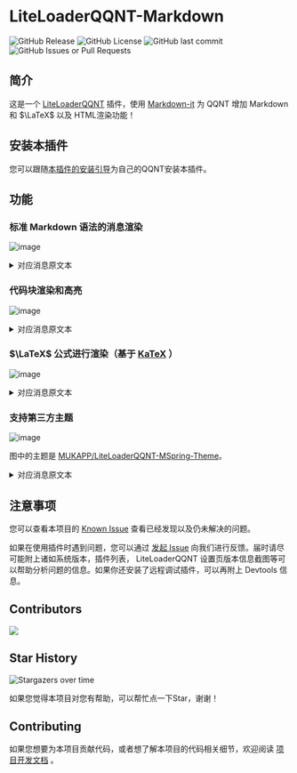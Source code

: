 # LiteLoaderQQNT-Markdown

![GitHub Release](https://img.shields.io/github/v/release/d0j1a1701/LiteLoaderQQNT-Markdown?style=for-the-badge&logo=github) ![GitHub License](https://img.shields.io/github/license/d0j1a1701/LiteLoaderQQNT-Markdown?style=for-the-badge&color=blue) ![GitHub last commit](https://img.shields.io/github/last-commit/d0j1a1701/LiteLoaderQQNT-Markdown?style=for-the-badge&logo=github)
 ![GitHub Issues or Pull Requests](https://img.shields.io/github/issues/d0j1a1701/LiteLoaderQQNT-Markdown?style=for-the-badge&color=rgb(50%2C180%2C50))


## 简介

这是一个 [LiteLoaderQQNT](https://github.com/mo-jinran/LiteLoaderQQNT) 插件，使用 [Markdown-it](https://github.com/markdown-it/markdown-it) 为 QQNT 增加 Markdown 和 $\LaTeX$ 以及 HTML渲染功能！

## 安装本插件

您可以跟随[本插件的安装引导](./docs/plug_install.md)为自己的QQNT安装本插件。

## 功能

### 标准 Markdown 语法的消息渲染

![image](https://github.com/d0j1a1701/LiteLoaderQQNT-Markdown/assets/61616918/41b9fa09-c888-4b06-822b-7384d3b05df6)

<details><summary>对应消息原文本</summary>

```markdown
## Normal

Normal test

Normal test with HTML Entities & " ' < > .

## List 

- List Item
- List Item

1. Ordered List
2. Ordered List

## Blockquote

> Test
>
>> Nested Test
```

</details>

### 代码块渲染和高亮


![image](https://github.com/d0j1a1701/LiteLoaderQQNT-Markdown/assets/61616918/22acdfa7-a033-4269-839c-04ca829f0a5a)

<details><summary>对应消息原文本</summary>

    ```javascript
    // Declare a function
    function myFunction() {
    document.getElementById("demo").innerHTML = "Hello World!";
    }

    // Call the function
    myFunction();
    ```

</details>

### $\LaTeX$ 公式进行渲染（基于 [KaTeX](https://katex.org/) ）

![image](https://github.com/d0j1a1701/LiteLoaderQQNT-Markdown/assets/61616918/343a74b7-1c35-46a6-af15-e5ad7eb82376)

<details><summary>对应消息原文本</summary>

    Inline LaTeX Here: $e^{i\pi} + 1 = 0$!

    LaTeX Block also available!

    $$
    \displaystyle \left( \sum_{k=1}^n a_k b_k \right)^2 \leq \left( \sum_{k=1}^n a_k^2 \right) \left( \sum_{k=1}^n b_k^2 \right)
    $$

</details>

### 支持第三方主题

![image](https://github.com/d0j1a1701/LiteLoaderQQNT-Markdown/assets/48874489/be3b2aff-e69d-4655-aab6-912632b9d51c)

图中的主题是 [MUKAPP/LiteLoaderQQNT-MSpring-Theme](https://github.com/MUKAPP/LiteLoaderQQNT-MSpring-Theme)。

<details><summary>对应消息原文本</summary>

    # Markdown test
    `inline code test`
    **加粗**~~删除~~__下划线__
    [这是个链](https://d0j1a1701.cc)
    $\LaTeX \color{red}{red text}$
    ```cpp
    #include <iostream>
    using namespace std;
    int main(){
        cout << "Meow" << endl;
        return 0;
    }
    ```
    > This is a quote test.

</details>

## 注意事项

您可以查看本项目的 [Known Issue](/docs/known_issue.md) 查看已经发现以及仍未解决的问题。

如果在使用插件时遇到问题，您可以通过 [发起 Issue](https://github.com/d0j1a1701/LiteLoaderQQNT-Markdown/issues/new) 向我们进行反馈。届时请尽可能附上诸如系统版本，插件列表， LiteLoaderQQNT 设置页版本信息截图等可以帮助分析问题的信息。如果你还安装了远程调试插件，可以再附上 Devtools 信息。

## Contributors

[![](https://contrib.rocks/image?repo=Ikaleio/LiteLoaderQQNT-Markdown)](https://github.com/Ikaleio/LiteLoaderQQNT-Markdown/graphs/contributors)

## Star History

![Stargazers over time](https://starchart.cc/Ikaleio/LiteLoaderQQNT-Markdown.svg?variant=adaptive)


如果您觉得本项目对您有帮助，可以帮忙点一下Star，谢谢！

## Contributing

如果您想要为本项目贡献代码，或者想了解本项目的代码相关细节，欢迎阅读 [项目开发文档](/docs/dev/renderer.md) 。
